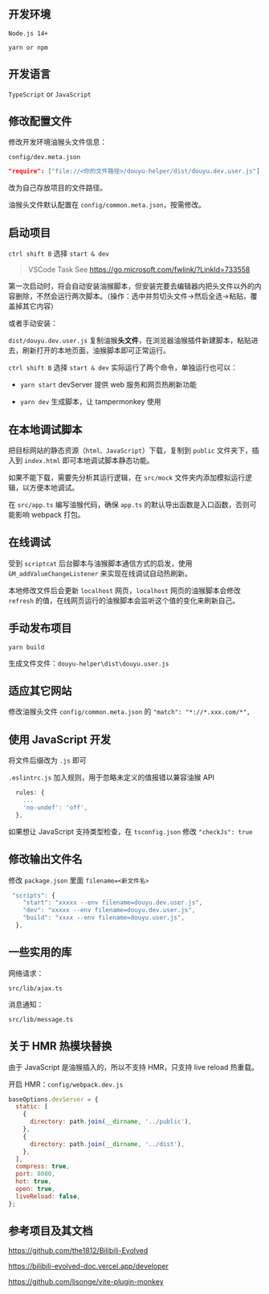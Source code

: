 ## 开发环境

`Node.js 14+`

`yarn or npm`

## 开发语言

`TypeScript` or `JavaScript`

## 修改配置文件

修改开发环境油猴头文件信息：

`config/dev.meta.json`

```json
"require": ["file://<你的文件路径>/douyu-helper/dist/douyu.dev.user.js"]
```

改为自己存放项目的文件路径。

油猴头文件默认配置在 `config/common.meta.json`，按需修改。

## 启动项目

`ctrl shift B` 选择 `start & dev`

> VSCode Task See https://go.microsoft.com/fwlink/?LinkId=733558

第一次启动时，将会自动安装油猴脚本，但安装完要去编辑器内把头文件以外的内容删除，不然会运行两次脚本。（操作：选中并剪切头文件->然后全选->粘贴，覆盖掉其它内容）

或者手动安装：

`dist/douyu.dev.user.js` 复制油猴**头文件**，在浏览器油猴插件新建脚本，粘贴进去，刷新打开的本地页面，油猴脚本即可正常运行。

`ctrl shift B` 选择 `start & dev` 实际运行了两个命令，单独运行也可以：

- `yarn start` devServer 提供 web 服务和网页热刷新功能

- `yarn dev` 生成脚本，让 tampermonkey 使用

## 在本地调试脚本

把目标网站的静态资源（`html、JavaScript`）下载，复制到 `public` 文件夹下，插入到 `index.html` 即可本地调试脚本静态功能。

如果不能下载，需要先分析其运行逻辑，在 `src/mock` 文件夹内添加模拟运行逻辑，以方便本地调试。

在 `src/app.ts` 编写油猴代码，确保 `app.ts` 的默认导出函数是入口函数，否则可能影响 webpack 打包。

## 在线调试

受到 `scriptcat` 后台脚本与油猴脚本通信方式的启发，使用 `GM_addValueChangeListener` 来实现在线调试自动热刷新。

本地修改文件后会更新 `localhost` 网页，`localhost` 网页的油猴脚本会修改 `refresh` 的值，在线网页运行的油猴脚本会监听这个值的变化来刷新自己。

## 手动发布项目

`yarn build`

生成文件文件：`douyu-helper\dist\douyu.user.js`

## 适应其它网站

修改油猴头文件 `config/common.meta.json` 的 `"match": "*://*.xxx.com/*",`

## 使用 JavaScript 开发

将文件后缀改为 `.js` 即可

`.eslintrc.js` 加入规则，用于忽略未定义的值报错以兼容油猴 API

```javascript
  rules: {
    ...
    'no-undef': 'off',
  },
```

如果想让 JavaScript 支持类型检查，在 `tsconfig.json` 修改 `"checkJs": true`

## 修改输出文件名

修改 `package.json` 里面 `filename=<新文件名>`

```javascript
 "scripts": {
    "start": "xxxxx --env filename=douyu.dev.user.js",
    "dev": "xxxxx --env filename=douyu.dev.user.js",
    "build": "xxxx --env filename=douyu.user.js",
  },
```

## 一些实用的库

网络请求：

`src/lib/ajax.ts`

消息通知：

`src/lib/message.ts`

## 关于 HMR 热模块替换

由于 JavaScript 是油猴插入的，所以不支持 HMR，只支持 live reload 热重载。

开启 HMR：`config/webpack.dev.js`

```javascript
baseOptions.devServer = {
  static: [
    {
      directory: path.join(__dirname, '../public'),
    },
    {
      directory: path.join(__dirname, '../dist'),
    },
  ],
  compress: true,
  port: 8080,
  hot: true,
  open: true,
  liveReload: false,
};
```

## 参考项目及其文档

https://github.com/the1812/Bilibili-Evolved

https://bilibili-evolved-doc.vercel.app/developer

https://github.com/lisonge/vite-plugin-monkey
